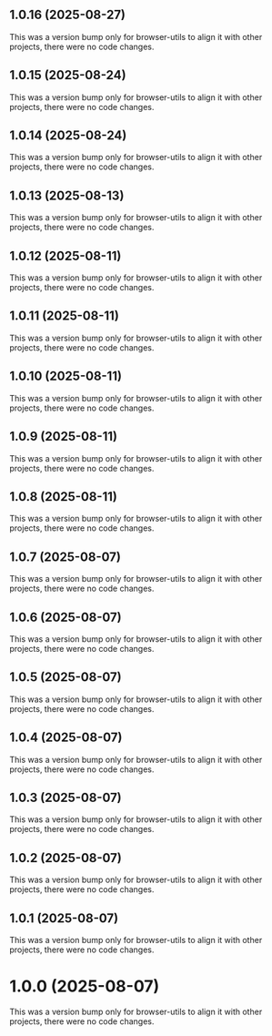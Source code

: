 ## 1.0.16 (2025-08-27)

This was a version bump only for browser-utils to align it with other projects, there were no code changes.

## 1.0.15 (2025-08-24)

This was a version bump only for browser-utils to align it with other projects, there were no code changes.

## 1.0.14 (2025-08-24)

This was a version bump only for browser-utils to align it with other projects, there were no code changes.

## 1.0.13 (2025-08-13)

This was a version bump only for browser-utils to align it with other projects, there were no code changes.

## 1.0.12 (2025-08-11)

This was a version bump only for browser-utils to align it with other projects, there were no code changes.

## 1.0.11 (2025-08-11)

This was a version bump only for browser-utils to align it with other projects, there were no code changes.

## 1.0.10 (2025-08-11)

This was a version bump only for browser-utils to align it with other projects, there were no code changes.

## 1.0.9 (2025-08-11)

This was a version bump only for browser-utils to align it with other projects, there were no code changes.

## 1.0.8 (2025-08-11)

This was a version bump only for browser-utils to align it with other projects, there were no code changes.

## 1.0.7 (2025-08-07)

This was a version bump only for browser-utils to align it with other projects, there were no code changes.

## 1.0.6 (2025-08-07)

This was a version bump only for browser-utils to align it with other projects, there were no code changes.

## 1.0.5 (2025-08-07)

This was a version bump only for browser-utils to align it with other projects, there were no code changes.

## 1.0.4 (2025-08-07)

This was a version bump only for browser-utils to align it with other projects, there were no code changes.

## 1.0.3 (2025-08-07)

This was a version bump only for browser-utils to align it with other projects, there were no code changes.

## 1.0.2 (2025-08-07)

This was a version bump only for browser-utils to align it with other projects, there were no code changes.

## 1.0.1 (2025-08-07)

This was a version bump only for browser-utils to align it with other projects, there were no code changes.

# 1.0.0 (2025-08-07)

This was a version bump only for browser-utils to align it with other projects, there were no code changes.
